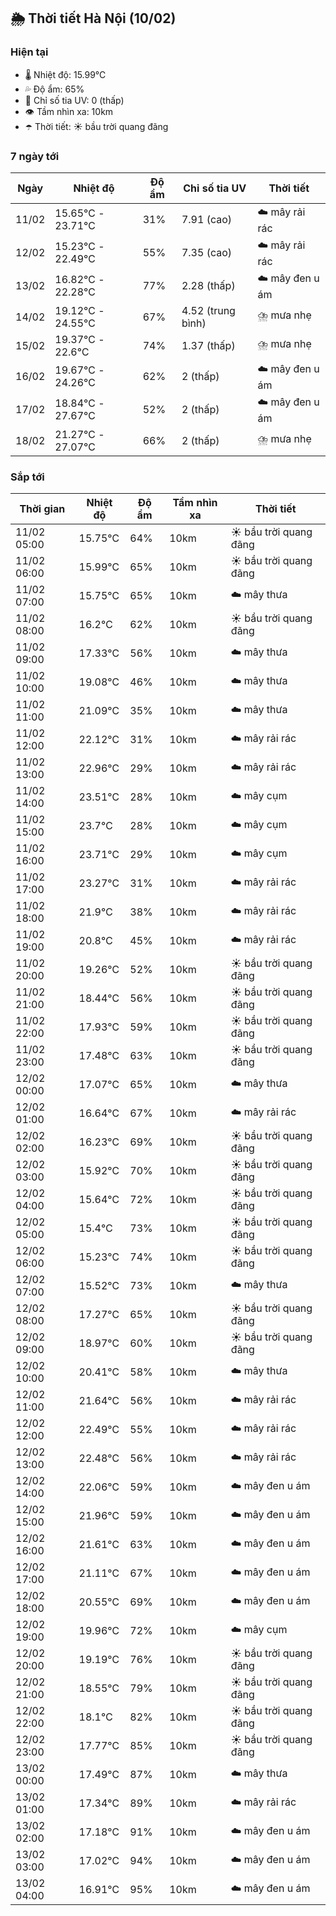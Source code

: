 ## 🌦️ Thời tiết Hà Nội (10/02)

### Hiện tại

- 🌡️ Nhiệt độ: 15.99℃
- 💦 Độ ẩm: 65%
- 🌟 Chỉ số tia UV: 0 (thấp)
- 👁️ Tầm nhìn xa: 10km
- ☂️ Thời tiết: ☀️ bầu trời quang đãng

### 7 ngày tới

| Ngày | Nhiệt độ | Độ ẩm | Chỉ số tia UV | Thời tiết |
| --- | --- | --- | --- | --- |
| 11/02 | 15.65℃ - 23.71℃ | 31% | 7.91 (cao) | ☁️ mây rải rác |
| 12/02 | 15.23℃ - 22.49℃ | 55% | 7.35 (cao) | ☁️ mây rải rác |
| 13/02 | 16.82℃ - 22.28℃ | 77% | 2.28 (thấp) | ☁️ mây đen u ám |
| 14/02 | 19.12℃ - 24.55℃ | 67% | 4.52 (trung bình) | ⛈️ mưa nhẹ |
| 15/02 | 19.37℃ - 22.6℃ | 74% | 1.37 (thấp) | ⛈️ mưa nhẹ |
| 16/02 | 19.67℃ - 24.26℃ | 62% | 2 (thấp) | ☁️ mây đen u ám |
| 17/02 | 18.84℃ - 27.67℃ | 52% | 2 (thấp) | ☁️ mây đen u ám |
| 18/02 | 21.27℃ - 27.07℃ | 66% | 2 (thấp) | ⛈️ mưa nhẹ |

### Sắp tới

| Thời gian | Nhiệt độ | Độ ẩm | Tầm nhìn xa | Thời tiết |
| --- | --- | --- | --- | --- |
| 11/02 05:00 | 15.75℃ | 64% | 10km | ☀️ bầu trời quang đãng |
| 11/02 06:00 | 15.99℃ | 65% | 10km | ☀️ bầu trời quang đãng |
| 11/02 07:00 | 15.75℃ | 65% | 10km | ☁️ mây thưa |
| 11/02 08:00 | 16.2℃ | 62% | 10km | ☀️ bầu trời quang đãng |
| 11/02 09:00 | 17.33℃ | 56% | 10km | ☁️ mây thưa |
| 11/02 10:00 | 19.08℃ | 46% | 10km | ☁️ mây thưa |
| 11/02 11:00 | 21.09℃ | 35% | 10km | ☁️ mây thưa |
| 11/02 12:00 | 22.12℃ | 31% | 10km | ☁️ mây rải rác |
| 11/02 13:00 | 22.96℃ | 29% | 10km | ☁️ mây rải rác |
| 11/02 14:00 | 23.51℃ | 28% | 10km | ☁️ mây cụm |
| 11/02 15:00 | 23.7℃ | 28% | 10km | ☁️ mây cụm |
| 11/02 16:00 | 23.71℃ | 29% | 10km | ☁️ mây cụm |
| 11/02 17:00 | 23.27℃ | 31% | 10km | ☁️ mây rải rác |
| 11/02 18:00 | 21.9℃ | 38% | 10km | ☁️ mây rải rác |
| 11/02 19:00 | 20.8℃ | 45% | 10km | ☁️ mây rải rác |
| 11/02 20:00 | 19.26℃ | 52% | 10km | ☀️ bầu trời quang đãng |
| 11/02 21:00 | 18.44℃ | 56% | 10km | ☀️ bầu trời quang đãng |
| 11/02 22:00 | 17.93℃ | 59% | 10km | ☀️ bầu trời quang đãng |
| 11/02 23:00 | 17.48℃ | 63% | 10km | ☀️ bầu trời quang đãng |
| 12/02 00:00 | 17.07℃ | 65% | 10km | ☁️ mây thưa |
| 12/02 01:00 | 16.64℃ | 67% | 10km | ☁️ mây rải rác |
| 12/02 02:00 | 16.23℃ | 69% | 10km | ☀️ bầu trời quang đãng |
| 12/02 03:00 | 15.92℃ | 70% | 10km | ☀️ bầu trời quang đãng |
| 12/02 04:00 | 15.64℃ | 72% | 10km | ☀️ bầu trời quang đãng |
| 12/02 05:00 | 15.4℃ | 73% | 10km | ☀️ bầu trời quang đãng |
| 12/02 06:00 | 15.23℃ | 74% | 10km | ☀️ bầu trời quang đãng |
| 12/02 07:00 | 15.52℃ | 73% | 10km | ☁️ mây thưa |
| 12/02 08:00 | 17.27℃ | 65% | 10km | ☀️ bầu trời quang đãng |
| 12/02 09:00 | 18.97℃ | 60% | 10km | ☀️ bầu trời quang đãng |
| 12/02 10:00 | 20.41℃ | 58% | 10km | ☁️ mây thưa |
| 12/02 11:00 | 21.64℃ | 56% | 10km | ☁️ mây rải rác |
| 12/02 12:00 | 22.49℃ | 55% | 10km | ☁️ mây rải rác |
| 12/02 13:00 | 22.48℃ | 56% | 10km | ☁️ mây rải rác |
| 12/02 14:00 | 22.06℃ | 59% | 10km | ☁️ mây đen u ám |
| 12/02 15:00 | 21.96℃ | 59% | 10km | ☁️ mây đen u ám |
| 12/02 16:00 | 21.61℃ | 63% | 10km | ☁️ mây đen u ám |
| 12/02 17:00 | 21.11℃ | 67% | 10km | ☁️ mây đen u ám |
| 12/02 18:00 | 20.55℃ | 69% | 10km | ☁️ mây đen u ám |
| 12/02 19:00 | 19.96℃ | 72% | 10km | ☁️ mây cụm |
| 12/02 20:00 | 19.19℃ | 76% | 10km | ☀️ bầu trời quang đãng |
| 12/02 21:00 | 18.55℃ | 79% | 10km | ☀️ bầu trời quang đãng |
| 12/02 22:00 | 18.1℃ | 82% | 10km | ☀️ bầu trời quang đãng |
| 12/02 23:00 | 17.77℃ | 85% | 10km | ☀️ bầu trời quang đãng |
| 13/02 00:00 | 17.49℃ | 87% | 10km | ☁️ mây thưa |
| 13/02 01:00 | 17.34℃ | 89% | 10km | ☁️ mây rải rác |
| 13/02 02:00 | 17.18℃ | 91% | 10km | ☁️ mây đen u ám |
| 13/02 03:00 | 17.02℃ | 94% | 10km | ☁️ mây đen u ám |
| 13/02 04:00 | 16.91℃ | 95% | 10km | ☁️ mây đen u ám |

